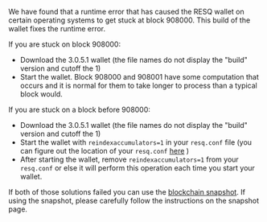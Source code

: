 We have found that a runtime error that has caused the RESQ wallet on certain operating systems to get stuck at block 908000. This build of the wallet fixes the runtime error.

If you are stuck on block 908000:
- Download the 3.0.5.1 wallet (the file names do not display the "build" version and cutoff the 1)
- Start the wallet. Block 908000 and 908001 have some computation that occurs and it is normal for them to take longer to process than a typical block would.

If you are stuck on a block before 908000:
- Download the 3.0.5.1 wallet (the file names do not display the "build" version and cutoff the 1)
- Start the wallet with `reindexaccumulators=1` in your `resq.conf` file (you can figure out the location of your `resq.conf` [here](https://resq.freshdesk.com/support/solutions/articles/30000004664-where-are-my-wallet-dat-blockchain-and-configuration-conf-files-located-) )
- After starting the wallet, remove `reindexaccumulators=1` from your `resq.conf` or else it will perform this operation each time you start your wallet.

If both of those solutions failed you can use the [blockchain snapshot](http://178.254.23.111/~pub/RESQ/Daily-Snapshots-Html/RESQ-Daily-Snapshots.html). If using the snapshot, please carefully follow the instructions on the snapshot page.